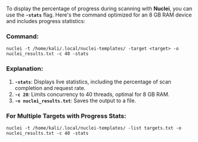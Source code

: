 
To display the percentage of progress during scanning with **Nuclei**, you can use the **`-stats`** flag. Here's the command optimized for an 8 GB RAM device and includes progress statistics:

### Command:
```
nuclei -t /home/kali/.local/nuclei-templates/ -target <target> -o nuclei_results.txt -c 40 -stats
```


### Explanation:

1. **`-stats`**: Displays live statistics, including the percentage of scan completion and request rate.
2. **`-c 20`**: Limits concurrency to 40 threads, optimal for 8 GB RAM.
3. **`-o nuclei_results.txt`**: Saves the output to a file.



### For Multiple Targets with Progress Stats:
```
nuclei -t /home/kali/.local/nuclei-templates/ -list targets.txt -o nuclei_results.txt -c 40 -stats
```

